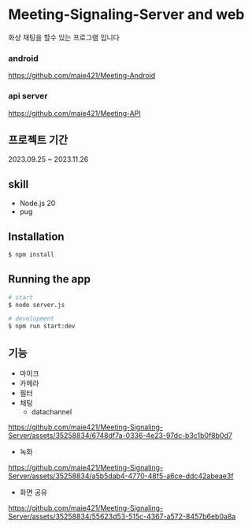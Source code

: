 # Meeting-Signaling-Server and web
화상 채팅을 할수 있는 프로그램 입니다
### android 
https://github.com/maie421/Meeting-Android
### api server 
https://github.com/maie421/Meeting-API

## 프로젝트 기간
2023.09.25 ~ 2023.11.26

## skill
- Node.js 20
- pug

## Installation

```bash
$ npm install
```

## Running the app

```bash
# start
$ node server.js

# development
$ npm run start:dev
```

## 기능
- 마이크
- 카메라
- 필터
- 채팅
  - datachannel
 
https://github.com/maie421/Meeting-Signaling-Server/assets/35258834/6748df7a-0336-4e23-97dc-b3c1b0f8b0d7

- 녹화

https://github.com/maie421/Meeting-Signaling-Server/assets/35258834/a5b5dab4-4770-48f5-a6ce-ddc42abeae3f

- 화면 공유

https://github.com/maie421/Meeting-Signaling-Server/assets/35258834/55623d53-515c-4367-a572-8457b6eb0a8a




